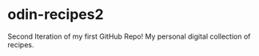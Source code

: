 # odin-recipes2
Second Iteration of my first GitHub Repo!
My personal digital collection of recipes.
